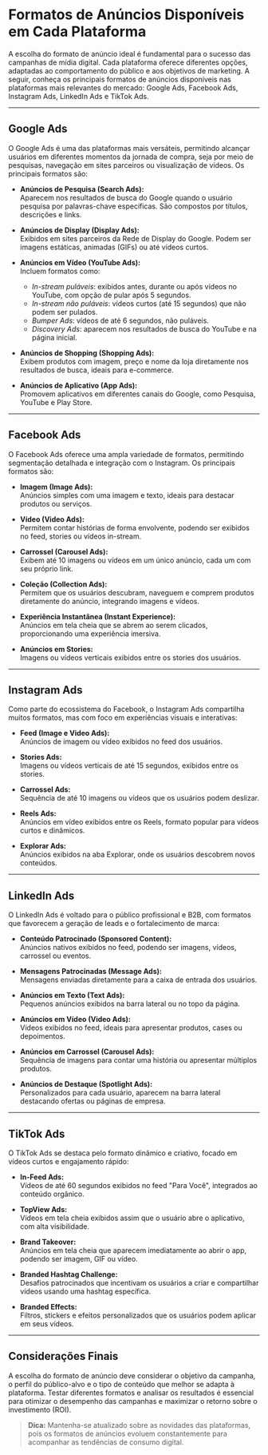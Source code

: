 # Formatos de Anúncios Disponíveis em Cada Plataforma

A escolha do formato de anúncio ideal é fundamental para o sucesso das campanhas de mídia digital. Cada plataforma oferece diferentes opções, adaptadas ao comportamento do público e aos objetivos de marketing. A seguir, conheça os principais formatos de anúncios disponíveis nas plataformas mais relevantes do mercado: Google Ads, Facebook Ads, Instagram Ads, LinkedIn Ads e TikTok Ads.

---

## Google Ads

O Google Ads é uma das plataformas mais versáteis, permitindo alcançar usuários em diferentes momentos da jornada de compra, seja por meio de pesquisas, navegação em sites parceiros ou visualização de vídeos. Os principais formatos são:

- **Anúncios de Pesquisa (Search Ads):**  
  Aparecem nos resultados de busca do Google quando o usuário pesquisa por palavras-chave específicas. São compostos por títulos, descrições e links.

- **Anúncios de Display (Display Ads):**  
  Exibidos em sites parceiros da Rede de Display do Google. Podem ser imagens estáticas, animadas (GIFs) ou até vídeos curtos.

- **Anúncios em Vídeo (YouTube Ads):**  
  Incluem formatos como:
  - *In-stream puláveis*: exibidos antes, durante ou após vídeos no YouTube, com opção de pular após 5 segundos.
  - *In-stream não puláveis*: vídeos curtos (até 15 segundos) que não podem ser pulados.
  - *Bumper Ads*: vídeos de até 6 segundos, não puláveis.
  - *Discovery Ads*: aparecem nos resultados de busca do YouTube e na página inicial.

- **Anúncios de Shopping (Shopping Ads):**  
  Exibem produtos com imagem, preço e nome da loja diretamente nos resultados de busca, ideais para e-commerce.

- **Anúncios de Aplicativo (App Ads):**  
  Promovem aplicativos em diferentes canais do Google, como Pesquisa, YouTube e Play Store.

---

## Facebook Ads

O Facebook Ads oferece uma ampla variedade de formatos, permitindo segmentação detalhada e integração com o Instagram. Os principais formatos são:

- **Imagem (Image Ads):**  
  Anúncios simples com uma imagem e texto, ideais para destacar produtos ou serviços.

- **Vídeo (Video Ads):**  
  Permitem contar histórias de forma envolvente, podendo ser exibidos no feed, stories ou vídeos in-stream.

- **Carrossel (Carousel Ads):**  
  Exibem até 10 imagens ou vídeos em um único anúncio, cada um com seu próprio link.

- **Coleção (Collection Ads):**  
  Permitem que os usuários descubram, naveguem e comprem produtos diretamente do anúncio, integrando imagens e vídeos.

- **Experiência Instantânea (Instant Experience):**  
  Anúncios em tela cheia que se abrem ao serem clicados, proporcionando uma experiência imersiva.

- **Anúncios em Stories:**  
  Imagens ou vídeos verticais exibidos entre os stories dos usuários.

---

## Instagram Ads

Como parte do ecossistema do Facebook, o Instagram Ads compartilha muitos formatos, mas com foco em experiências visuais e interativas:

- **Feed (Image e Video Ads):**  
  Anúncios de imagem ou vídeo exibidos no feed dos usuários.

- **Stories Ads:**  
  Imagens ou vídeos verticais de até 15 segundos, exibidos entre os stories.

- **Carrossel Ads:**  
  Sequência de até 10 imagens ou vídeos que os usuários podem deslizar.

- **Reels Ads:**  
  Anúncios em vídeo exibidos entre os Reels, formato popular para vídeos curtos e dinâmicos.

- **Explorar Ads:**  
  Anúncios exibidos na aba Explorar, onde os usuários descobrem novos conteúdos.

---

## LinkedIn Ads

O LinkedIn Ads é voltado para o público profissional e B2B, com formatos que favorecem a geração de leads e o fortalecimento de marca:

- **Conteúdo Patrocinado (Sponsored Content):**  
  Anúncios nativos exibidos no feed, podendo ser imagens, vídeos, carrossel ou eventos.

- **Mensagens Patrocinadas (Message Ads):**  
  Mensagens enviadas diretamente para a caixa de entrada dos usuários.

- **Anúncios em Texto (Text Ads):**  
  Pequenos anúncios exibidos na barra lateral ou no topo da página.

- **Anúncios em Vídeo (Video Ads):**  
  Vídeos exibidos no feed, ideais para apresentar produtos, cases ou depoimentos.

- **Anúncios em Carrossel (Carousel Ads):**  
  Sequência de imagens para contar uma história ou apresentar múltiplos produtos.

- **Anúncios de Destaque (Spotlight Ads):**  
  Personalizados para cada usuário, aparecem na barra lateral destacando ofertas ou páginas de empresa.

---

## TikTok Ads

O TikTok Ads se destaca pelo formato dinâmico e criativo, focado em vídeos curtos e engajamento rápido:

- **In-Feed Ads:**  
  Vídeos de até 60 segundos exibidos no feed "Para Você", integrados ao conteúdo orgânico.

- **TopView Ads:**  
  Vídeos em tela cheia exibidos assim que o usuário abre o aplicativo, com alta visibilidade.

- **Brand Takeover:**  
  Anúncios em tela cheia que aparecem imediatamente ao abrir o app, podendo ser imagem, GIF ou vídeo.

- **Branded Hashtag Challenge:**  
  Desafios patrocinados que incentivam os usuários a criar e compartilhar vídeos usando uma hashtag específica.

- **Branded Effects:**  
  Filtros, stickers e efeitos personalizados que os usuários podem aplicar em seus vídeos.

---

## Considerações Finais

A escolha do formato de anúncio deve considerar o objetivo da campanha, o perfil do público-alvo e o tipo de conteúdo que melhor se adapta à plataforma. Testar diferentes formatos e analisar os resultados é essencial para otimizar o desempenho das campanhas e maximizar o retorno sobre o investimento (ROI).

> **Dica:** Mantenha-se atualizado sobre as novidades das plataformas, pois os formatos de anúncios evoluem constantemente para acompanhar as tendências de consumo digital.